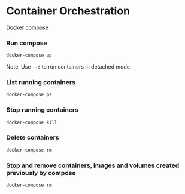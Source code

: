 # Container Orchestration
[Docker compose](https://docs.docker.com/compose/)

### Run compose
```sh
docker-compose up 
```
Note: Use ``` -d``` to run containers in detached mode

### List running containers

```sh
docker-compose ps 
```

### Stop running containers

```sh
docker-compose kill 
```

### Delete containers

```sh
docker-compose rm 
```

### Stop and remove containers, images and volumes created previously by compose

```sh
docker-compose rm 
```